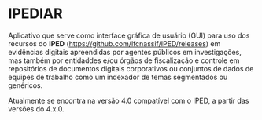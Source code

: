 # IPEDIAR

Aplicativo que serve como interface gráfica de usuário (GUI) para uso dos recursos do **IPED** (https://github.com/lfcnassif/IPED/releases) em evidências digitais apreendidas por agentes públicos em investigações, mas também por entidaddes e/ou órgãos de fiscalização e controle em repositórios de documentos digitais corporativos ou conjuntos de dados de equipes de trabalho como um indexador de temas segmentados ou genéricos.

Atualmente se encontra na versão 4.0 compatível com o IPED, a partir das versões do 4.x.0.
 

